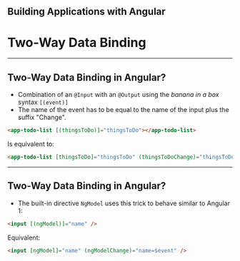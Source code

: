 <!-- .slide: data-background="images/title-slide.jpg" -->
<!-- .slide: id="two-way-data-binding" -->
## Building Applications with Angular

# Two-Way Data Binding

---

<!-- .slide: id="two-way-data-binding-in-angular" -->
## Two-Way Data Binding in Angular?

- Combination of an `@Input` with an `@Output` using the *banana in a box* syntax `[(event)]`
- The name of the event has to be equal to the name of the input plus the suffix "Change".

```html
<app-todo-list [(thingsToDo)]="thingsToDo"></app-todo-list>
```

Is equivalent to:

```html
<app-todo-list [thingsToDo]="thingsToDo" (thingsToDoChange)="thingsToDo=$event"></app-todo-list>
```

---

<!-- .slide: id="two-way-data-binding-ngmodel" -->
## Two-Way Data Binding in Angular?

- The built-in directive `NgModel` uses this trick to behave similar to Angular 1:

```html
<input [(ngModel)]="name" />
```

Equivalent:

```html
<input [ngModel]="name" (ngModelChange)="name=$event" />
```
